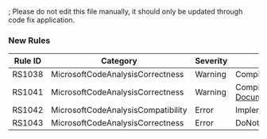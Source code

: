 ; Please do not edit this file manually, it should only be updated through code fix application.

### New Rules

Rule ID | Category | Severity | Notes
--------|----------|----------|-------
RS1038 | MicrosoftCodeAnalysisCorrectness | Warning | CompilerExtensionStrictApiAnalyzer
RS1041 | MicrosoftCodeAnalysisCorrectness | Warning | CompilerExtensionTargetFrameworkAnalyzer, [Documentation](https://github.com/dotnet/roslyn-analyzers/blob/main/docs/rules/RS1041.md)
RS1042 | MicrosoftCodeAnalysisCompatibility | Error | ImplementationIsObsoleteAnalyzer
RS1043 | MicrosoftCodeAnalysisCorrectness | Error | DoNotUseFileTypesForAnalyzersOrGenerators
